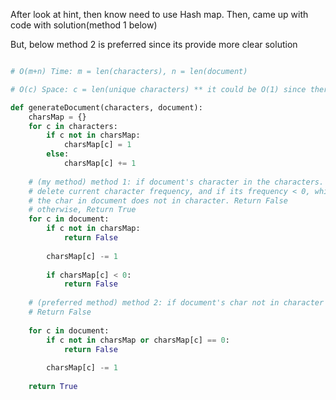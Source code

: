 After look at hint, then know need to use Hash map. Then, came up with code with solution(method 1 below)

But, below method 2 is preferred since its provide more clear solution 

```python

# O(m+n) Time: m = len(characters), n = len(document)

# O(c) Space: c = len(unique characters) ** it could be O(1) since there are only 26 alpha letter

def generateDocument(characters, document):
	charsMap = {}
	for c in characters:
		if c not in charsMap:
			charsMap[c] = 1
		else:
			charsMap[c] += 1
			
	# (my method) method 1: if document's character in the characters.
	# delete current character frequency, and if its frequency < 0, which means,
	# the char in document does not in character. Return False
	# otherwise, Return True
	for c in document:
		if c not in charsMap:
			return False 
		
		charsMap[c] -= 1
		
		if charsMap[c] < 0: 
			return False 
	
	# (preferred method) method 2: if document's char not in character OR char exist but its frequency == 0,
	# Return False 
		
	for c in document:
		if c not in charsMap or charsMap[c] == 0:
			return False 
		
		charsMap[c] -= 1
		
	return True
		

	
	
	
	
```